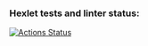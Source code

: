### Hexlet tests and linter status:
[![Actions Status](https://github.com/Ilialuck/frontend-project-11/workflows/hexlet-check/badge.svg)](https://github.com/Ilialuck/frontend-project-11/actions)